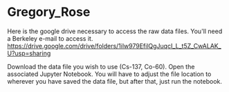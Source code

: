 # Gregory_Rose

Here is the google drive necessary to access the raw data files. You'll need a Berkeley e-mail to access it.
https://drive.google.com/drive/folders/1ilw979EfilQgJuqcI_L_t5Z_CwALAK_U?usp=sharing

Download the data file you wish to use (Cs-137, Co-60). Open the associated Jupyter Notebook. You will have to adjust the file location to wherever you have saved the data file, but after that, just run the notebook.

